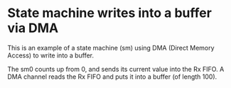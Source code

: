 # State machine writes into a buffer via DMA

This is an example of a state machine (sm) using DMA (Direct Memory Access) to write into a buffer.

The sm0 counts up from 0, and sends its current value into the Rx FIFO. A DMA channel reads the Rx FIFO and puts it into a buffer (of length 100).

